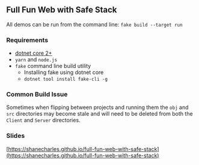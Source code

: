 ## Full Fun Web with Safe Stack

All demos can be run from the command line: `fake build --target run`

### Requirements

- [dotnet core 2+](https://www.microsoft.com/net/download)
- `yarn` and `node.js`
- `fake` command line build utility
  - Installing fake using dotnet core
  - `dotnet tool install fake-cli -g`

### Common Build Issue

Sometimes when flipping between projects and running them the `obj` and `src` directories may
become stale and will need to be deleted from both the `Client` and `Server` directories.

### Slides

[https://shanecharles.github.io/full-fun-web-with-safe-stack](https://shanecharles.github.io/full-fun-web-with-safe-stack)

